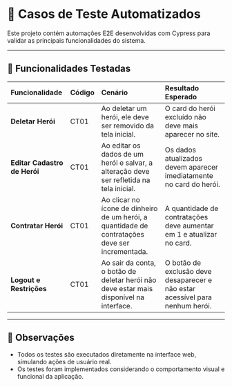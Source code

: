 # 📖 Casos de Teste Automatizados

Este projeto contém automações E2E desenvolvidas com Cypress para validar as principais funcionalidades do sistema.

---

## 📝 Funcionalidades Testadas

| Funcionalidade               | Código | Cenário                                                                                         | Resultado Esperado                                                                 |
|:----------------------------|:--------|:------------------------------------------------------------------------------------------------|:----------------------------------------------------------------------------------|
| **Deletar Herói**             | CT01     | Ao deletar um herói, ele deve ser removido da tela inicial.                                      | O card do herói excluído não deve mais aparecer no site.                         |
| **Editar Cadastro de Herói** | CT01     | Ao editar os dados de um herói e salvar, a alteração deve ser refletida na tela inicial.         | Os dados atualizados devem aparecer imediatamente no card do herói.              |
| **Contratar Herói**           | CT01     | Ao clicar no ícone de dinheiro de um herói, a quantidade de contratações deve ser incrementada.  | A quantidade de contratações deve aumentar em 1 e atualizar no card.             |
| **Logout e Restrições**       | CT01     | Ao sair da conta, o botão de deletar herói não deve estar mais disponível na interface.          | O botão de exclusão deve desaparecer e não estar acessível para nenhum herói.    |

---

## 📌 Observações

- Todos os testes são executados diretamente na interface web, simulando ações de usuário real.
- Os testes foram implementados considerando o comportamento visual e funcional da aplicação.

